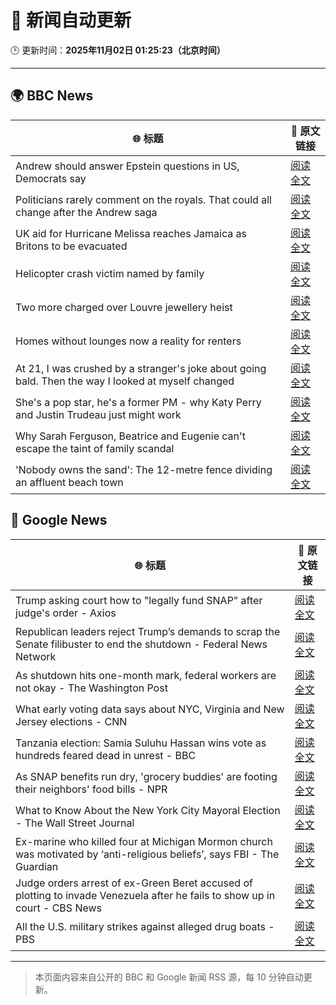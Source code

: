# 🧠 新闻自动更新

🕒 更新时间：**2025年11月02日 01:25:23（北京时间）**

---

## 🌍 BBC News

| 🌐 标题 | 🔗 原文链接 |
|--------|-------------|
| Andrew should answer Epstein questions in US, Democrats say | [阅读全文](https://www.bbc.com/news/articles/c3dnnpvjkjvo?at_medium=RSS&at_campaign=rss) |
| Politicians rarely comment on the royals. That could all change after the Andrew saga | [阅读全文](https://www.bbc.com/news/articles/c2emj9r4j22o?at_medium=RSS&at_campaign=rss) |
| UK aid for Hurricane Melissa reaches Jamaica as Britons to be evacuated | [阅读全文](https://www.bbc.com/news/articles/cvg441qyv2xo?at_medium=RSS&at_campaign=rss) |
| Helicopter crash victim named by family | [阅读全文](https://www.bbc.com/news/articles/c78zzezd5rlo?at_medium=RSS&at_campaign=rss) |
| Two more charged over Louvre jewellery heist | [阅读全文](https://www.bbc.com/news/articles/cvgkk1mkg0po?at_medium=RSS&at_campaign=rss) |
| Homes without lounges now a reality for renters | [阅读全文](https://www.bbc.com/news/articles/c93063q2lzeo?at_medium=RSS&at_campaign=rss) |
| At 21, I was crushed by a stranger's joke about going bald. Then the way I looked at myself changed | [阅读全文](https://www.bbc.com/news/articles/c993ygv9g25o?at_medium=RSS&at_campaign=rss) |
| She's a pop star, he's a former PM - why Katy Perry and Justin Trudeau just might work | [阅读全文](https://www.bbc.com/news/articles/cn09r01k9yqo?at_medium=RSS&at_campaign=rss) |
| Why Sarah Ferguson, Beatrice and Eugenie can't escape the taint of family scandal | [阅读全文](https://www.bbc.com/news/articles/cy8vrzpgxnro?at_medium=RSS&at_campaign=rss) |
| 'Nobody owns the sand': The 12-metre fence dividing an affluent beach town | [阅读全文](https://www.bbc.com/news/articles/cgkznrjme1po?at_medium=RSS&at_campaign=rss) |

## 📰 Google News

| 🌐 标题 | 🔗 原文链接 |
|--------|-------------|
| Trump asking court how to "legally fund SNAP" after judge's order - Axios | [阅读全文](https://news.google.com/rss/articles/CBMihgFBVV95cUxNaG44S3RKSjhiRndwaDAzc2pxNnZfY2l3YnBQVEZMMXIxcGpoMkZaS0RJbVFrRnlPUTFRQWFDeWF1TWxralVNdkt4ZWdqWG5XNVMyNDBpSklFMEpxV1lZSFIwNEtVUml0VjhoNTJQYmNrcVBNRmo1eDNBMlhTLWlVWVo5aHdUdw?oc=5) |
| Republican leaders reject Trump’s demands to scrap the Senate filibuster to end the shutdown - Federal News Network | [阅读全文](https://news.google.com/rss/articles/CBMi7AFBVV95cUxOTmUwUG1nYVpodW4wVXRlMDBxVnNZeVNxYk9jU1BINDdhS3lqSFRLT2VXWF9wOWs2NzZRWWdpSWhRTTFnbGtzbkxFMlZxNlI3VnVjU1RmUkNWZENqYkJSMG5qVGt4dmtFbjk2U2lRRERaTlhtdEtkUFh5anUtQ2lZeE41Vk0yVkg5TDlCMm1qOWZpbXlMd1MzUXFtajE2UWlEblRERjAxZmdNVTgzUU0wOGNVaS1Uc25UdlFUeEZzM2hRZGktTURWZ1htN2dkQWF0TFFjaGQwXzlTSHZoOWlOYU5ZT1VuUDVvZWxoYw?oc=5) |
| As shutdown hits one-month mark, federal workers are not okay - The Washington Post | [阅读全文](https://news.google.com/rss/articles/CBMiiwFBVV95cUxOY1NZbUVGcTRMWkRuU29OUlpqcTNKQU5WOVhlZVZjUkoxblF3YnVncll6MGF0OWZxaHFfazBzbzl5SVRZM05WNjJzWU9kNXFwdzdyMTBoR2Z2LUZKZ0JVY2IzcDJJTDdHM0U5M05PTjFVMTFMc2tSaXNCd1J1RlFJeUFjdGdXSFpQT1BJ?oc=5) |
| What early voting data says about NYC, Virginia and New Jersey elections - CNN | [阅读全文](https://news.google.com/rss/articles/CBMijwFBVV95cUxNTWI3UDRITGpFTDl3dGFLZ1pEVlRwd1dMVVo4SThJY09JTDRhQU5FbWNIQm92TU1ZTkJiVm9fUkFaTW41SWt6SWpuZEFLQmdhaHVCZjduUzN4UzdjekFENmVKVnpBM0pXeXdodjluYUFYTy1rNHNnZVZqRS1hSXJpbFhqTUoxdkFnM0lqNlBkUQ?oc=5) |
| Tanzania election: Samia Suluhu Hassan wins vote as hundreds feared dead in unrest - BBC | [阅读全文](https://news.google.com/rss/articles/CBMiWkFVX3lxTFA2QVRZMVlsblU2eEc4VDNPcTVTRHVHWUt6Mmx3SXNJUVY5YXc4SFdDS2ZyTjQ4Y2RsQTlfZ0UyX29LRi1tbkZxTW1nNXJLLWxQSm9hXzE3YWxDZ9IBX0FVX3lxTFB5T1ZUcGxJOGg3MU5vRjZYVTBraHFNbXlCMHVDeXJkRm5VMVlIRzg0dXh6clI1VjFkSWRsZXNGd20xV010SDI4LVVpZWVVeV9rcjVHbFFUZ0NybnRRSW9r?oc=5) |
| As SNAP benefits run dry, 'grocery buddies' are footing their neighbors' food bills - NPR | [阅读全文](https://news.google.com/rss/articles/CBMijwFBVV95cUxOVThXSkZ4RXkyWWtlZmNBVTJNZ3BrTGg4a0Y4cG9VbC1fNmdRaUVBSDY5Y0tTUmZaMHdWQVRaTFlLUFhhOEQ0dmRkWjdxV1ozUjA3OE94eDd6MjU5bXlPV3phQlpUT1BRZTRVWV9zOWhZMXFCQlVPcmNuckViYjRZYUZGMGE3U2NCZjBxUTlXZw?oc=5) |
| What to Know About the New York City Mayoral Election - The Wall Street Journal | [阅读全文](https://news.google.com/rss/articles/CBMihAFBVV95cUxQdVZ0MW9FTDJWcG9IVUN6d2dSSUhZbmJ4Wkdmd2dYSmdKaGhMM0pobmF5R3VFUjZoX3BROWRQai1fS2VyNThTQlpFaEVfRmlNaHZmcU9TNEpWWG5NbTg1cUJ4Vm1CMHpuMUVibGdFVXoyMGV2Zkh3Qzd2YVRkN3Qwa25ubEg?oc=5) |
| Ex-marine who killed four at Michigan Mormon church was motivated by ‘anti-religious beliefs’, says FBI - The Guardian | [阅读全文](https://news.google.com/rss/articles/CBMihAFBVV95cUxOQ2dkS2paSE1FZU5uRWRlcHVMcTJYRlFWSnM4NG9DMEtyZTRnWmNKb0hYNGJSMDNnWWNPenFmZjF5S3pMQXlXS3ZCeU1XM2NrMUxvU3RlRm5GZ0kwTjN0ZjNLYXJyTDhaTlJkRWV2UHlCejFmY3QtT2I3ZU1rTlMxUTlSRkE?oc=5) |
| Judge orders arrest of ex-Green Beret accused of plotting to invade Venezuela after he fails to show up in court - CBS News | [阅读全文](https://news.google.com/rss/articles/CBMioAFBVV95cUxNcUwzckxWSUVYZEtNdFNnYjNXU2dVNnhyNTJicGVacGUxVm9FcnFZVHljdUROdXdxN00wdjRhZDBiZ2JGM2RHODhJcVh0STIxU2NocXNXOU5QaEs3VUhnUjNtYkc5U1hRWmRoRHZsRlAzaGg1WFpjVEZ6X1EtUndZdjRVX0pCSS1uQmtUbVdmY0FXZXNBRENmeWhKMFRaRlFV0gGmAUFVX3lxTFAzMk40MF9RNUs1Z1cyT3lwNVJISDlKcVdESmNGNVpHVFdlRTF1cVd3aFhvc2JINFp4VTMwUzdKUWFiOEhxNlNDcW15ZFZPbFZQTlByWW15ZEtMRW82OHZjVTBfLV9MQVFMYmszSjZhR21SSzl5UzFnMkV5S2UxQlJZRUdUeHc4LVhUbkUxa21oZVo4Qy03VzM4OU50R2dobDBabFFjT1E?oc=5) |
| All the U.S. military strikes against alleged drug boats - PBS | [阅读全文](https://news.google.com/rss/articles/CBMilAFBVV95cUxQdUZETTRzRjhMSlY5a01wTXlqN1RtMG4tMTRQZjNrNnQzNzJBcnEyYTNIUEVIUU12VGprVjliVUVzQ3NaTWtPQ0lWV2dYekFEMTNTNnVPNXRXZUhNc296QUY3R0xtSUp5RFdyalo5QzgtQUVvNGVvc2M4LVN5SXBsTFhBMXdGWXE0TTAzQy1NdWxHc3df0gGaAUFVX3lxTFBLd3M1dV9zdWRDVlRyUFo0c3huTm5xT2ZuZ2xNQ01FNjRGM0d4SmY2US1HclZNbF9ZVDJodWxrZThFLUNDNkRydmpqeVh6SUlFeW1DTUFOaEpjd1ZIeTdjOXY0dFJzUUlWcTFfMlFOdWxqZHhyUWdwTDQ0UWktdEQxelB2M3ZrdXdQdWgwa29INkdnWERobzRxZEE?oc=5) |

---
> 本页面内容来自公开的 BBC 和 Google 新闻 RSS 源，每 10 分钟自动更新。
